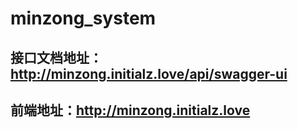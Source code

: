 # minzong_system
## 接口文档地址：http://minzong.initialz.love/api/swagger-ui
## 前端地址：http://minzong.initialz.love
